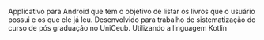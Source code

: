 Applicativo para Android que tem o objetivo de listar os livros que o usuário possui e os que ele já leu. Desenvolvido para trabalho de sistematização do curso de pós graduação no UniCeub.
Utilizando a linguagem Kotlin
